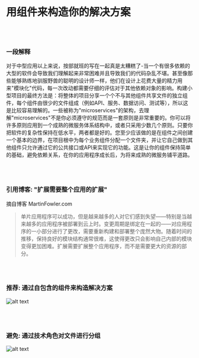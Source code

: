 # 用组件来构造你的解决方案

<br/><br/>


### 一段解释

对于中型应用以上来说，按部就班的写在一起真是太糟糕了-当一个有很多依赖的大型的软件会导致我们理解起来非常困难并且导致我们的代码杂乱不堪。甚至像那些能够熟练地驯服野兽的聪明的设计师一样，他们在设计上花费大量的精力用来"模块化"代码，每一次改动都需要仔细的评估对于其他依赖对象的影响。构建小型项目的最终方法是：将整体的项目分享一个个不与其他组件共享文件的独立组件，每个组件由很少的文件组成（例如API、服务、数据访问、测试等），所以这是比较容易理解的。一些被称为"microservices"的架构，去理解"microservices"不是你必须遵守的规范而是一套原则是非常重要的。你可以将许多原则应用到一个成熟的微服务体系结构中，或者只采用少数几个原则。只要你把软件的复杂性保持在低水平，两者都是好的。您至少应该做的是在组件之间创建一个基本的边界，在项目根中为每个业务组件分配一个文件夹，并让它自己做到其他组件只允许通过它的公共接口或API来实现它的功能。这是让你的组件保持简单的基础，避免依赖关系，在你的应用程序成长后，为将来成熟的微服务铺平道路。

<br/><br/>


### 引用博客: "扩展需要整个应用的扩展"
 摘自博客 MartinFowler.com

 > 单片应用程序可以成功，但是越来越多的人对它们感到失望——特别是当越来越多的应用程序被部署到云上时。变更周期是绑定在一起的——对应用程序的一小部分进行了更改，需要重新构建和部署整个庞然大物。随着时间的推移，保持良好的模块结构通常很难，这使得更改只会影响自己内部的模块变得更加困难。扩展需要扩展整个应用程序，而不是需要更大的资源的部分。

 <br/><br/>
 
 ### 推荐: 通过自包含的组件来构造解决方案
![alt text](https://github.com/i0natan/nodebestpractices/blob/master/assets/images/structurebycomponents.PNG "Structuring solution by components")

 <br/><br/> 

### 避免: 通过技术角色对文件进行分组
![alt text](https://github.com/i0natan/nodebestpractices/blob/master/assets/images/structurebyroles.PNG "Structuring solution by technical roles")
